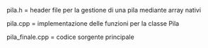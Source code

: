 pila.h =  header file per la gestione di una pila mediante array nativi

pila.cpp = implementazione delle funzioni per la classe Pila

pila_finale.cpp = codice sorgente principale
